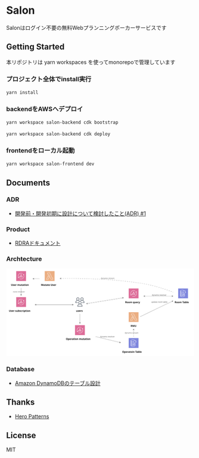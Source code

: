 # Salon

Salonはログイン不要の無料Webプランニングポーカーサービスです

## Getting Started
本リポジトリは yarn workspaces を使ってmonorepoで管理しています

### プロジェクト全体でinstall実行
```sh
yarn install
```


### backendをAWSへデプロイ
```sh
yarn workspace salon-backend cdk bootstrap
```

```sh
yarn workspace salon-backend cdk deploy
```

### frontendをローカル起動
```sh
yarn workspace salon-frontend dev
```

## Documents
### ADR
- [開発前・開発初期に設計について検討したこと(ADR) #1](https://github.com/yuizho/salon/issues/1)

### Product
- [RDRAドキュメント](doc/product/rdra.md)

### Archtecture
![archtecture](doc/architecture/backend.svg)


### Database
- [Amazon DynamoDBのテーブル設計](doc/database/database_spec.md)

## Thanks
- [Hero Patterns](https://heropatterns.com/)

## License
MIT
